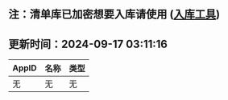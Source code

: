 ## 注：清单库已加密想要入库请使用 ([入库工具](https://github.com/BlankTMing/ManifestAutoUpdate/releases))

## 更新时间：2024-09-17 03:11:16
| AppID | 名称 | 类型  |
| :-------------------- | :----------------------------- | :----------- |
| 无 | 无 | 无 |
